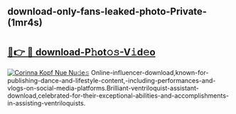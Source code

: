## download-only-fans​-leaked-photo​-Private-(1mr4s)


# <h2><a href="https://mediaupload.pro?title=download&ref=git">🔗👉 🔴 download-P𝚑ot𝚘𝚜-V𝚒d𝚎o</a></h2>

[![Corinna Kopf Nue Nu𝚍e𝚜](https://i.imgur.com/0qMVB7G.gif)](https://mediaupload.pro?title=download&ref=git)
Online-influencer-download,known-for-publishing-dance-and-lifestyle-content,-including-performances-and-vlogs-on-social-media-platforms.Brilliant-ventriloquist-assistant-download,celebrated-for-their-exceptional-abilities-and-accomplishments-in-assisting-ventriloquists.  